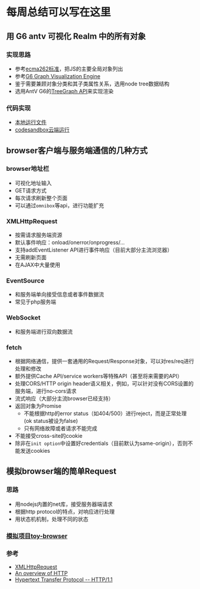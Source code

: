 # 每周总结可以写在这里

## 用 G6 antv 可视化 Realm 中的所有对象

### 实现思路

- 参考[ecma262标准](https://tc39.es/ecma262/)，把JS的主要全局对象列出
- 参考[G6 Graph Visualization Engine](https://g6.antv.vision/en/examples/tree/compactBox)
- 鉴于需要兼顾对象分类和其子类属性关系，选用node tree数据结构
- 选用AntV G6的[TreeGraph API](https://g6.antv.vision/en/examples/tree/mindmap)来实现渲染

### 代码实现

- [本地运行文件](./objects_antv.html)
- [codesandbox云端运行](https://codesandbox.io/s/fancy-frost-j6dro)

## browser客户端与服务端通信的几种方式

### browser地址栏

- 可视化地址输入
- GET请求方式
- 每次请求刷新整个页面
- 可以通过`omnibox`等api，进行功能扩充

### XMLHttpRequest

- 按需请求服务端资源
- 默认事件响应：onload/onerror/onprogress/...
- 支持addEventListener API进行事件响应（目前大部分主流浏览器）
- 无需刷新页面
- 在AJAX中大量使用

### EventSource

- 和服务端单向接受信息或者事件数据流
- 常见于php服务端

### WebSocket

- 和服务端进行双向数据流

### fetch

- 根据网络通信，提供一套通用的Request/Response对象，可以对res/req进行处理和修改
- 额外提供Cache API/service workers等特殊API（甚至将来需要的API）
- 处理CORS/HTTP origin header语义相关，例如，可以针对没有CORS设置的服务端，进行no-cors请求
- 流式响应（大部分主流browser已经支持）
- 返回对象为Promise
  - 不能根据http的error status（如404/500）进行reject，而是正常处理(ok status被设为false)
  - 只有网络故障或者请求不能完成
- 不能接受cross-site的cookie
- 除非在`init option`中设置好credentials（目前默认为same-origin），否则不能发送cookies

## 模拟browser端的简单Request

### 思路

- 用nodejs内置的net库，接受服务器端请求
- 根据http protocol的特点，对响应进行处理
- 用状态机机制，处理不同的状态

### [模拟项目toy-browser](/week05/toy-browser/)

### 参考

- [XMLHttpRequest](https://developer.mozilla.org/en-US/docs/Web/API/XMLHttpRequest)
- [An overview of HTTP](https://developer.mozilla.org/en-US/docs/Web/HTTP/Overview)
- [Hypertext Transfer Protocol -- HTTP/1.1](https://tools.ietf.org/html/rfc2616)
